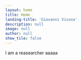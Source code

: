 ```yaml
---
layout: home
title: Home
landing-title: 'Giovanni Visona'
description: null
image: null
author: null
show_tile: false
---
```


I am a reasearcher aaaaa